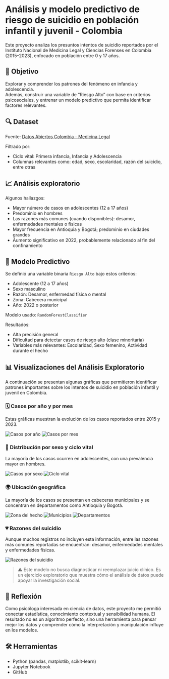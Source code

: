 # Análisis y modelo predictivo de riesgo de suicidio en población infantil y juvenil - Colombia

Este proyecto analiza los presuntos intentos de suicidio reportados por el Instituto Nacional de Medicina Legal y Ciencias Forenses en Colombia (2015–2023), enfocado en población entre 0 y 17 años.

## 🎯 Objetivo

Explorar y comprender los patrones del fenómeno en infancia y adolescencia.  
Además, construir una variable de “Riesgo Alto” con base en criterios psicosociales, y entrenar un modelo predictivo que permita identificar factores relevantes.

## 🔍 Dataset

Fuente: [Datos Abiertos Colombia - Medicina Legal](https://www.datos.gov.co)

Filtrado por:
- Ciclo vital: Primera infancia, Infancia y Adolescencia
- Columnas relevantes como: edad, sexo, escolaridad, razón del suicidio, entre otras

## 📈 Análisis exploratorio

Algunos hallazgos:
- Mayor número de casos en adolescentes (12 a 17 años)
- Predominio en hombres
- Las razones más comunes (cuando disponibles): desamor, enfermedades mentales o físicas
- Mayor frecuencia en Antioquia y Bogotá; predominio en ciudades grandes
- Aumento significativo en 2022, probablemente relacionado al fin del confinamiento

## 🤖 Modelo Predictivo

Se definió una variable binaria `Riesgo Alto` bajo estos criterios:
- Adolescente (12 a 17 años)
- Sexo masculino
- Razón: Desamor, enfermedad física o mental
- Zona: Cabecera municipal
- Año: 2022 o posterior

Modelo usado: `RandomForestClassifier`

Resultados:
- Alta precisión general
- Dificultad para detectar casos de riesgo alto (clase minoritaria)
- Variables más relevantes: Escolaridad, Sexo femenino, Actividad durante el hecho
## 📊 Visualizaciones del Análisis Exploratorio

A continuación se presentan algunas gráficas que permitieron identificar patrones importantes sobre los intentos de suicidio en población infantil y juvenil en Colombia.

### 🗓 Casos por año y por mes

Estas gráficas muestran la evolución de los casos reportados entre 2015 y 2023.

![Casos por año](images/casos_x_año.jpg)
![Casos por mes](images/casos_x_mes.jpg)

### 👤 Distribución por sexo y ciclo vital

La mayoría de los casos ocurren en adolescentes, con una prevalencia mayor en hombres.

![Casos por sexo](images/casos_x_sexo.jpg)
![Ciclo vital](images/ciclo_vital.jpg)

### 🌍 Ubicación geográfica

La mayoría de los casos se presentan en cabeceras municipales y se concentran en departamentos como Antioquia y Bogotá.

![Zona del hecho](images/zona.jpg)
![Municipios](images/municipios.jpg)
![Departamentos](images/departamentos.jpg)

### 💔 Razones del suicidio

Aunque muchos registros no incluyen esta información, entre las razones más comunes reportadas se encuentran: desamor, enfermedades mentales y enfermedades físicas.

![Razones del suicidio](images/razones.jpg)

> ⚠️ Este modelo no busca diagnosticar ni reemplazar juicio clínico. Es un ejercicio exploratorio que muestra cómo el análisis de datos puede apoyar la investigación social.

## 🧠 Reflexión

Como psicóloga interesada en ciencia de datos, este proyecto me permitió conectar estadística, conocimiento contextual y sensibilidad humana. El resultado no es un algoritmo perfecto, sino una herramienta para pensar mejor los datos y comprender cómo la interpretación y manipulación influye en los modelos.

## 🛠️ Herramientas

- Python (pandas, matplotlib, scikit-learn)
- Jupyter Notebook
- GitHub
